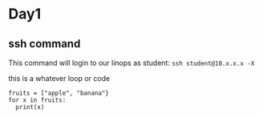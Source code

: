 # Day1
## ssh command
This command will login to our linops as student:
`ssh student@10.x.x.x -X`

this is a whatever loop or code 
```
fruits = ["apple", "banana"}
for x in fruits:
  print(x) 
```
